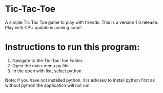 # Tic-Tac-Toe
A simple Tic Tac Toe game to play with friends. This is a version 1.0 release. Play with CPU update is coming soon!

# Instructions to run this program:
1. Navigate to the Tic-Tac-Toe Folder.
2. Open the main-menu.py file.
3. In the open with list, select python.

Note: If you have not installed python, it is advised to install python first as without python the application will not run.

